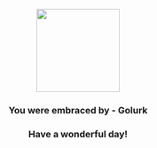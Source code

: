 <p align="center">
    <img src="https://raw.githubusercontent.com/PokeAPI/sprites/master/sprites/pokemon/623.png" width="150" height="150">
</p>
<h3 align="center">You were embraced by - <b>Golurk</b></h3>
<h3 align="center">Have a wonderful day!</h3>
